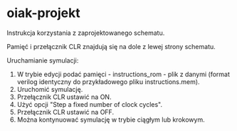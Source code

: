 # oiak-projekt

Instrukcja korzystania z zaprojektowanego schematu.

Pamięć i przełącznik CLR znajdują się na dole z lewej strony schematu.

Uruchamianie symulacji:
1. W trybie edycji podać pamięci - instructions_rom - plik z danymi (format verilog identyczny do przykładowego pliku instructions.mem).
2. Uruchomić symulację.
3. Przełącznik CLR ustawić na ON.
4. Użyć opcji "Step a fixed number of clock cycles".
5. Przełącznik CLR ustawić na OFF.
6. Można kontynuować symulację w trybie ciągłym lub krokowym.
